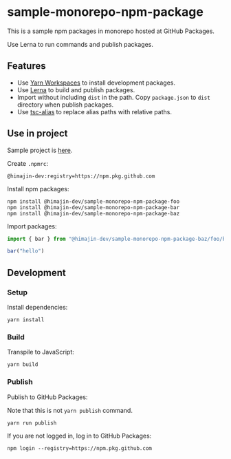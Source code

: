 # sample-monorepo-npm-package

This is a sample npm packages in monorepo hosted at GitHub Packages.

Use Lerna to run commands and publish packages.

## Features

- Use [Yarn Workspaces](https://classic.yarnpkg.com/lang/en/docs/workspaces/) to install development packages.
- Use [Lerna](https://github.com/lerna/lerna) to build and publish packages.
- Import without including `dist` in the path. Copy `package.json` to `dist` directory when publish packages.
- Use [tsc-alias](https://github.com/justkey007/tsc-alias) to replace alias paths with relative paths.

## Use in project

Sample project is [here](https://github.com/himajin-dev/sample-ts-project).

Create `.npmrc`:

```
@himajin-dev:registry=https://npm.pkg.github.com
```

Install npm packages:

```
npm install @himajin-dev/sample-monorepo-npm-package-foo
npm install @himajin-dev/sample-monorepo-npm-package-bar
npm install @himajin-dev/sample-monorepo-npm-package-baz
```

Import packages:

```ts
import { bar } from "@himajin-dev/sample-monorepo-npm-package-baz/foo/bar";

bar("hello")
```

## Development

### Setup

Install dependencies:

```
yarn install
```

### Build

Transpile to JavaScript:

```
yarn build
```

### Publish

Publish to GitHub Packages:

Note that this is not `yarn publish` command.

```
yarn run publish
```

If you are not logged in, log in to GitHub Packages:

```
npm login --registry=https://npm.pkg.github.com
```
